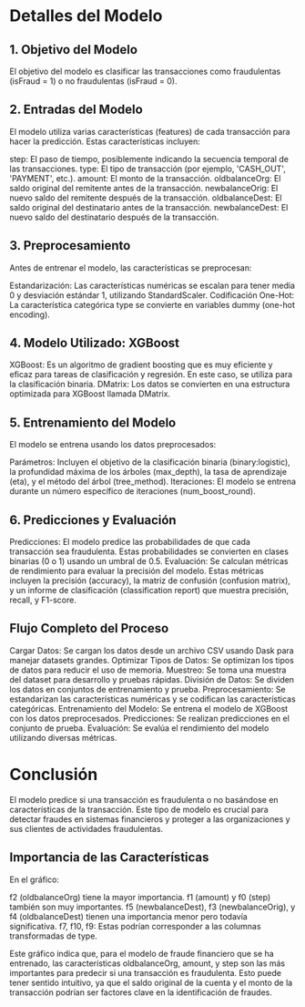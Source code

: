 # Detalles del Modelo

## 1. Objetivo del Modelo
El objetivo del modelo es clasificar las transacciones como fraudulentas (isFraud = 1) o no fraudulentas (isFraud = 0).

## 2. Entradas del Modelo
El modelo utiliza varias características (features) de cada transacción para hacer la predicción. Estas características incluyen:

step: El paso de tiempo, posiblemente indicando la secuencia temporal de las transacciones.
type: El tipo de transacción (por ejemplo, 'CASH_OUT', 'PAYMENT', etc.).
amount: El monto de la transacción.
oldbalanceOrg: El saldo original del remitente antes de la transacción.
newbalanceOrig: El nuevo saldo del remitente después de la transacción.
oldbalanceDest: El saldo original del destinatario antes de la transacción.
newbalanceDest: El nuevo saldo del destinatario después de la transacción.

## 3. Preprocesamiento
Antes de entrenar el modelo, las características se preprocesan:

Estandarización: Las características numéricas se escalan para tener media 0 y desviación estándar 1, utilizando StandardScaler.
Codificación One-Hot: La característica categórica type se convierte en variables dummy (one-hot encoding).

## 4. Modelo Utilizado: XGBoost
XGBoost: Es un algoritmo de gradient boosting que es muy eficiente y eficaz para tareas de clasificación y regresión. En este caso, se utiliza para la clasificación binaria.
DMatrix: Los datos se convierten en una estructura optimizada para XGBoost llamada DMatrix.

## 5. Entrenamiento del Modelo
El modelo se entrena usando los datos preprocesados:

Parámetros: Incluyen el objetivo de la clasificación binaria (binary:logistic), la profundidad máxima de los árboles (max_depth), la tasa de aprendizaje (eta), y el método del árbol (tree_method).
Iteraciones: El modelo se entrena durante un número específico de iteraciones (num_boost_round).

## 6. Predicciones y Evaluación
Predicciones: El modelo predice las probabilidades de que cada transacción sea fraudulenta. Estas probabilidades se convierten en clases binarias (0 o 1) usando un umbral de 0.5.
Evaluación: Se calculan métricas de rendimiento para evaluar la precisión del modelo. Estas métricas incluyen la precisión (accuracy), la matriz de confusión (confusion matrix), y un informe de clasificación (classification report) que muestra precisión, recall, y F1-score.

## Flujo Completo del Proceso
Cargar Datos: Se cargan los datos desde un archivo CSV usando Dask para manejar datasets grandes.
Optimizar Tipos de Datos: Se optimizan los tipos de datos para reducir el uso de memoria.
Muestreo: Se toma una muestra del dataset para desarrollo y pruebas rápidas.
División de Datos: Se dividen los datos en conjuntos de entrenamiento y prueba.
Preprocesamiento: Se estandarizan las características numéricas y se codifican las características categóricas.
Entrenamiento del Modelo: Se entrena el modelo de XGBoost con los datos preprocesados.
Predicciones: Se realizan predicciones en el conjunto de prueba.
Evaluación: Se evalúa el rendimiento del modelo utilizando diversas métricas.

# Conclusión
El modelo predice si una transacción es fraudulenta o no basándose en características de la transacción. Este tipo de modelo es crucial para detectar fraudes en sistemas financieros y proteger a las organizaciones y sus clientes de actividades fraudulentas.

## Importancia de las Características
En el gráfico:

f2 (oldbalanceOrg) tiene la mayor importancia.
f1 (amount) y f0 (step) también son muy importantes.
f5 (newbalanceDest), f3 (newbalanceOrig), y f4 (oldbalanceDest) tienen una importancia menor pero todavía significativa.
f7, f10, f9: Estas podrían corresponder a las columnas transformadas de type.

Este gráfico indica que, para el modelo de fraude financiero que se ha entrenado, las características oldbalanceOrg, amount, y step son las más importantes para predecir si una transacción es fraudulenta. Esto puede tener sentido intuitivo, ya que el saldo original de la cuenta y el monto de la transacción podrían ser factores clave en la identificación de fraudes.